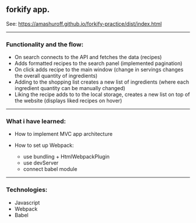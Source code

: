 ## forkify app.

See: https://amashuroff.github.io/forkify-practice/dist/index.html
___

### Functionality and the flow:
* On search connects to the API and fetches the data (recipes)
* Adds formatted recipes to the search panel (implemented pagination)
* On click adds recipe to the main window (change in servings changes the overall quantity of ingredients)
* Adding to the shopping list creates a new list of ingredients (where each ingredient quantity can be manually changed)
* Liking the recipe adds to to the local storage, creates a new list on top of the website (displays liked recipes on hover)
___

###  What i have learned:

* How to implement MVC app architecture

* How to set up Webpack:
  - use bundling + HtmlWebpackPlugin
  - use devServer
  - connect babel module
___

### Technologies:
* Javascript
* Webpack
* Babel
